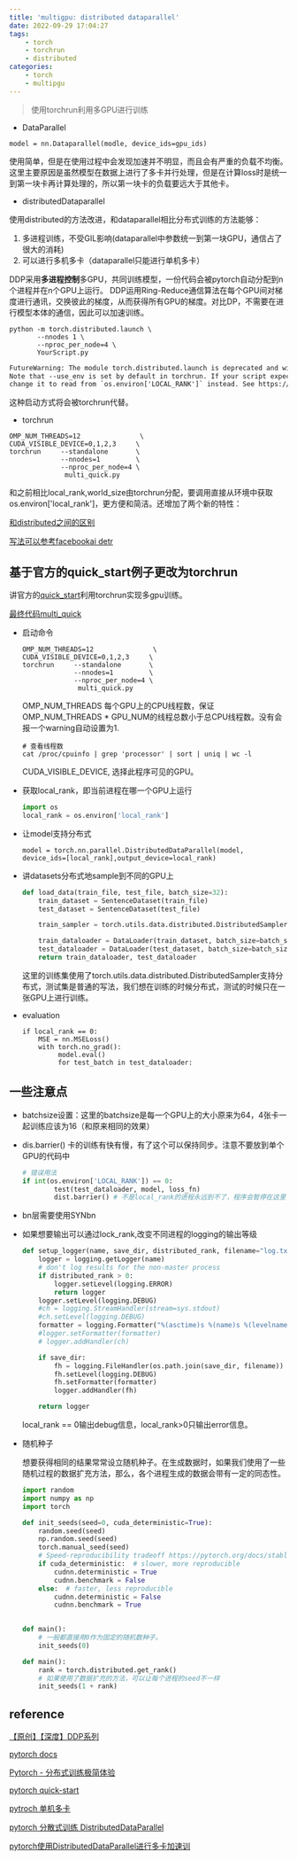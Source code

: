 ```yaml
---
title: 'multigpu: distributed dataparallel'
date: 2022-09-29 17:04:27
tags:
    - torch
    - torchrun
    - distributed
categories:
    - torch
    - multipgu
---
```

> 使用torchrun利用多GPU进行训练

- DataParallel

```
model = nn.Dataparallel(modle, device_ids=gpu_ids)
```

使用简单，但是在使用过程中会发现加速并不明显，而且会有严重的负载不均衡。这里主要原因是虽然模型在数据上进行了多卡并行处理，但是在计算loss时是统一到第一块卡再计算处理的，所以第一块卡的负载要远大于其他卡。

- distributedDataparallel

使用distributed的方法改进，和dataparallel相比分布式训练的方法能够：

1. 多进程训练，不受GIL影响(dataparallel中参数统一到第一块GPU，通信占了很大的消耗)
2. 可以进行多机多卡（dataparallel只能进行单机多卡）

DDP采用**多进程控制**多GPU，共同训练模型，一份代码会被pytorch自动分配到n个进程并在n个GPU上运行。 DDP运用Ring-Reduce通信算法在每个GPU间对梯度进行通讯，交换彼此的梯度，从而获得所有GPU的梯度。对比DP，不需要在进行模型本体的通信，因此可以加速训练。

```shell
python -m torch.distributed.launch \
       --nnodes 1 \
       --nproc_per_node=4 \
       YourScript.py
```

```txt
FutureWarning: The module torch.distributed.launch is deprecated and will be removed in future. Use torchrun.
Note that --use_env is set by default in torchrun. If your script expects `--local_rank` argument to be set, please
change it to read from `os.environ['LOCAL_RANK']` instead. See https://pytorch.org/docs/stable/distributed.html#launch-utility for further instructions

```

这种启动方式将会被torchrun代替。

- torchrun

```shell
OMP_NUM_THREADS=12               \
CUDA_VISIBLE_DEVICE=0,1,2,3     \
torchrun     --standalone       \
             --nnodes=1         \
             --nproc_per_node=4 \
              multi_quick.py
```

和之前相比local_rank,world_size由torchrun分配，要调用直接从环境中获取os.environ['local_rank']，更方便和简洁。还增加了两个新的特性：

[和distributed之间的区别](https://zhuanlan.zhihu.com/p/501632575)

[写法可以参考facebookai detr](https://github.com/facebookresearch/detr/blob/main/util/misc.py)

## 基于官方的quick_start例子更改为torchrun

讲官方的[quick_start](https://pytorch.org/tutorials/beginner/basics/quickstart_tutorial.html)利用torchrun实现多gpu训练。

[最终代码multi_quick](https://github.com/h-takoyaki/pytorch_note/blob/main/multigpu/multi_quick.py)

- 启动命令

  ```shell
  OMP_NUM_THREADS=12               \
  CUDA_VISIBLE_DEVICE=0,1,2,3     \
  torchrun     --standalone       \
               --nnodes=1         \
               --nproc_per_node=4 \
                multi_quick.py
  ```

  OMP_NUM_THREADS 每个GPU上的CPU线程数，保证OMP_NUM_THREADS * GPU_NUM的线程总数小于总CPU线程数。没有会报一个warning自动设置为1.

  ```shell
  # 查看线程数
  cat /proc/cpuinfo | grep 'processor' | sort | uniq | wc -l
  ```

  CUDA_VISIBLE_DEVICE, 选择此程序可见的GPU。
- 获取local_rank，即当前进程在哪一个GPU上运行

  ```python
  import os
  local_rank = os.environ['local_rank']
  ```
- 让model支持分布式

  ```shell
  model = torch.nn.parallel.DistributedDataParallel(model, device_ids=[local_rank],output_device=local_rank)
  ```
- 讲datasets分布式地sample到不同的GPU上

  ```python
  def load_data(train_file, test_file, batch_size=32):
      train_dataset = SentenceDataset(train_file)
      test_dataset = SentenceDataset(test_file)
  
      train_sampler = torch.utils.data.distributed.DistributedSampler(train_dataset)
  
      train_dataloader = DataLoader(train_dataset, batch_size=batch_size, sampler=train_sampler)
      test_dataloader = DataLoader(test_dataset, batch_size=batch_size, shuffle=False)
      return train_dataloader, test_dataloader
  ```

  这里的训练集使用了torch.utils.data.distributed.DistributedSampler支持分布式，测试集是普通的写法，我们想在训练的时候分布式，测试的时候只在一张GPU上进行训练。
- evaluation

  ```python3
  if local_rank == 0:
      MSE = nn.MSELoss()
      with torch.no_grad():
           model.eval()
           for test_batch in test_dataloader:
  ```

## 一些注意点

- batchsize设置：这里的batchsize是每一个GPU上的大小原来为64，4张卡一起训练应该为16（和原来相同的效果）

- dis.barrier() 卡的训练有快有慢，有了这个可以保持同步。注意不要放到单个GPU的代码中

  ```python
  # 错误用法
  if int(os.environ['LOCAL_RANK']) == 0:
          test(test_dataloader, model, loss_fn)
          dist.barrier() # 不是local_rank的进程永远到不了，程序会暂停在这里
  ```
  
- bn层需要使用SYNbn

- 如果想要输出可以通过lock_rank,改变不同进程的logging的输出等级

  ```python
  def setup_logger(name, save_dir, distributed_rank, filename="log.txt"):
      logger = logging.getLogger(name)
      # don't log results for the non-master process
      if distributed_rank > 0:
          logger.setLevel(logging.ERROR)
          return logger
      logger.setLevel(logging.DEBUG)
      #ch = logging.StreamHandler(stream=sys.stdout)
      #ch.setLevel(logging.DEBUG)
      formatter = logging.Formatter("%(asctime)s %(name)s %(levelname)s: %(message)s")
      #logger.setFormatter(formatter)
      # logger.addHandler(ch)
  
      if save_dir:
          fh = logging.FileHandler(os.path.join(save_dir, filename))
          fh.setLevel(logging.DEBUG)
          fh.setFormatter(formatter)
          logger.addHandler(fh)
  
      return logger
  ```

  local_rank == 0输出debug信息，local_rank>0只输出error信息。
  
- 随机种子

  想要获得相同的结果常常设立随机种子。在生成数据时，如果我们使用了一些随机过程的数据扩充方法，那么，各个进程生成的数据会带有一定的同态性。

  ~~~python
  import random
  import numpy as np
  import torch
  
  def init_seeds(seed=0, cuda_deterministic=True):
      random.seed(seed)
      np.random.seed(seed)
      torch.manual_seed(seed)
      # Speed-reproducibility tradeoff https://pytorch.org/docs/stable/notes/randomness.html
      if cuda_deterministic:  # slower, more reproducible
          cudnn.deterministic = True
          cudnn.benchmark = False
      else:  # faster, less reproducible
          cudnn.deterministic = False
          cudnn.benchmark = True
          
  
  def main():
      # 一般都直接用0作为固定的随机数种子。
      init_seeds(0)
  ~~~

  

  ~~~python
  def main():
      rank = torch.distributed.get_rank()
      # 如果使用了数据扩充的方法，可以让每个进程的seed不一样
      init_seeds(1 + rank)
  ~~~

  

## reference

[【原创】【深度】DDP系列](https://zhuanlan.zhihu.com/p/178402798)

[pytorch docs](https://pytorch.org/docs/stable/notes/ddp.html)

[Pytorch - 分布式训练极简体验](https://zhuanlan.zhihu.com/p/477073906)

[pytorch quick-start](https://pytorch.org/tutorials/beginner/basics/quickstart_tutorial.html)

[pytroch 单机多卡](https://zhuanlan.zhihu.com/p/510718081)

[pytorch 分散式训练 DistributedDataParallel](https://medium.com/ching-i/pytorch-%E5%88%86%E6%95%A3%E5%BC%8F%E8%A8%93%E7%B7%B4-distributeddataparallel-%E5%AF%A6%E4%BD%9C%E7%AF%87-35c762cb7e08)

[pytorch使用DistributedDataParallel进行多卡加速训](https://cloud.tencent.com/developer/article/1895803)
